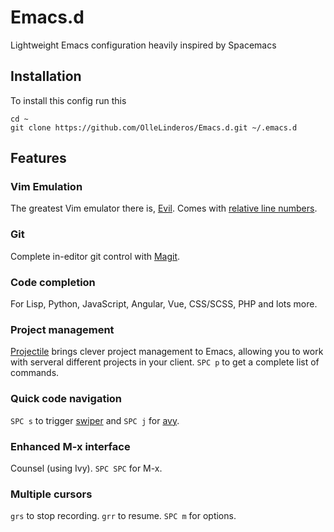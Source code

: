 # Emacs.d
Lightweight Emacs configuration heavily inspired by Spacemacs

## Installation

To install this config run this
```
cd ~
git clone https://github.com/OlleLinderos/Emacs.d.git ~/.emacs.d
```

## Features

### Vim Emulation
The greatest Vim emulator there is, [Evil](https://github.com/emacs-evil/evil). Comes with [relative line numbers](https://github.com/coldnew/linum-relative).

### Git
Complete in-editor git control with [Magit](https://magit.vc/).

### Code completion
For Lisp, Python, JavaScript, Angular, Vue, CSS/SCSS, PHP and lots more.

### Project management
[Projectile](https://github.com/bbatsov/projectile) brings clever project management to Emacs, allowing you to work with serveral different projects in your client. ```SPC p``` to get a complete list of commands. 

### Quick code navigation
```SPC s``` to trigger [swiper](https://github.com/abo-abo/swiper) and ```SPC j``` for [avy](https://github.com/abo-abo/avy).

### Enhanced M-x interface
Counsel (using Ivy). ```SPC SPC``` for M-x.

### Multiple cursors
```grs``` to stop recording. ```grr``` to resume. 
```SPC m``` for options.
